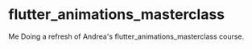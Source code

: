 # flutter_animations_masterclass

Me Doing a refresh of Andrea's flutter_animations_masterclass course.
